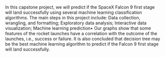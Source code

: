 In this capstone project, we will predict if the SpaceX Falcon 9 first stage will land successfully using several machine learning classification algorithms.
The main steps in this project include: Data collection, wrangling, and formatting; Exploratory data analysis; Interactive data visualization; Machine learning prediction• 
Our graphs show that some features of the rocket launches have a correlation with the outcome of the launches, i.e., success or failure.
It is also concluded that decision tree may be the best machine learning algorithm to predict if the Falcon 9 first stage will land successfully.
